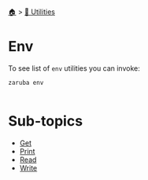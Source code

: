 <!--startTocHeader-->
[🏠](../../README.md) > [🔧 Utilities](../README.md)
# Env
<!--endTocHeader-->

To see list of `env` utilities you can invoke:

<!--startCode-->
```bash
zaruba env
```

```

```
<!--endCode-->

<!--startTocSubtopic-->
# Sub-topics
* [Get](get.md)
* [Print](print.md)
* [Read](read.md)
* [Write](write.md)
<!--endTocSubtopic-->
